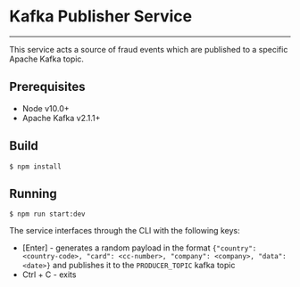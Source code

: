 # Kafka Publisher Service
<hr>
This service acts a source of fraud events which are published to a specific Apache Kafka topic.

## Prerequisites
- Node v10.0+
- Apache Kafka v2.1.1+

## Build
`$ npm install`

## Running
`$ npm run start:dev`

The service interfaces through the CLI with the following keys:
- [Enter] - generates a random payload in the format `{"country": <country-code>, "card": <cc-number>, "company": <company>, "data": <date>}` and publishes it to the `PRODUCER_TOPIC` kafka topic
- Ctrl + C - exits

